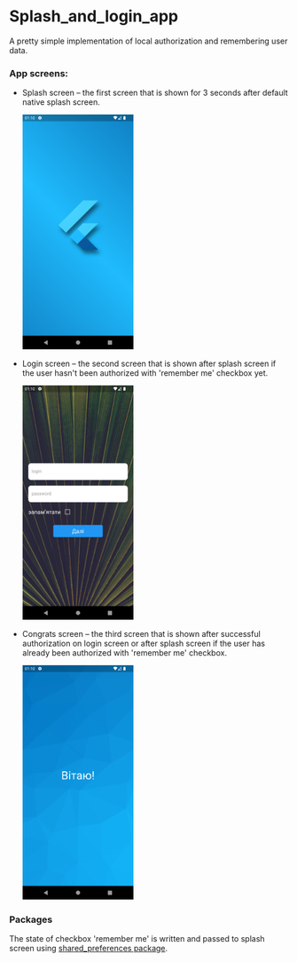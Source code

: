 # Splash_and_login_app

A pretty simple implementation of local authorization and remembering user data.

### App screens:

- Splash screen – the first screen that is shown for 3 seconds after default native splash screen.

  <img src="https://github.com/AsdaRD/flutterSplashLogin/blob/master/images/splash_screenshot.png" width="200"/>
  
- Login screen – the second screen that is shown after splash screen if the user hasn't been authorized with 'remember me' checkbox yet.

  <img src="https://github.com/AsdaRD/flutterSplashLogin/blob/master/images/login_screenshot.png" width="200"/>
  
- Congrats screen – the third screen that is shown after successful authorization on login screen or after splash screen if the user has already been authorized with 'remember me' checkbox.

  <img src="https://github.com/AsdaRD/flutterSplashLogin/blob/master/images/congrats_screenshot.png" width="200"/>
  

### Packages

The state of checkbox 'remember me' is written and passed to splash screen using [shared_preferences package](https://pub.dev/packages/shared_preferences).
